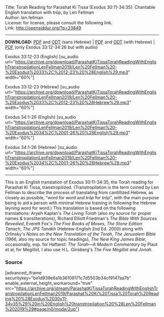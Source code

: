<html>
<head></head>
<body>
Title: Torah Reading for Parashat Ki Tissa (Exodus 30:11-34:35): Chantable English translation with trōp, by Len Fellman<br />
Author: len.fellman<br />
License: for license, please consult the following link.<br />
Link: <a href="http://opensiddur.org/?p=23849">http://opensiddur.org/?p=23849</a>
<p />
<hr />

<style type="text/css" media="all">.printfriendly {display: none!important;}</style>

<strong>DOWNLOAD:</strong> <a href="https://archive.org/download/ParashatKiTissaTorahReadingWithEnglishTranstropilationLenFellman2019/Parashat%20Ki%20Tissa%20Torah%20Reading%20%28Exodus%2030v11-34v35%29%20in%20English%20transtropilation%20%28Len%20Fellman%202019%29%20-%20english%20only.pdf">PDF</a> and <a href="https://archive.org/download/ParashatKiTissaTorahReadingWithEnglishTranstropilationLenFellman2019/Parashat%20Ki%20Tissa%20Torah%20Reading%20%28Exodus%2030v11-34v35%29%20in%20English%20transtropilation%20%28Len%20Fellman%202019%29%20-%20english%20only.odt">ODT</a> (sans Hebrew) | <a href="https://archive.org/download/ParashatKiTissaTorahReadingWithEnglishTranstropilationLenFellman2019/Parashat%20Ki%20Tissa%20Torah%20Reading%20%28Exodus%2030v11-34v35%29%20in%20English%20transtropilation%20%28Len%20Fellman%202019%29.pdf">PDF</a> and <a href="https://archive.org/download/ParashatKiTissaTorahReadingWithEnglishTranstropilationLenFellman2019/Parashat%20Ki%20Tissa%20Torah%20Reading%20%28Exodus%2030v11-34v35%29%20in%20English%20transtropilation%20%28Len%20Fellman%202019%29.odt">ODT</a> (with Hebrew) | <a href="https://archive.org/download/HolHaMoedSukkotTorahReadingWithEnglishTranstropilationLenFellman2018/Hol%20HaMo%27ed%20Sukkot%20Torah%20Reading%20in%20English%20transtropilation%20with%20audio%20%28Len%20Fellman%202018%29.pdf">PDF</a> (only Exodus 33:12-34:26 but with audio)

Exodus 33:12-23 (English) [su_audio url="https://archive.org/download/ParashatKiTissaTorahReadingWithEnglishTranstropilationLenFellman2019/Len%20Fellman%20-%20Exodus%2033%2C%2012-23%20%28English%29.mp3" width="60%"]

Exodus 33:12-23 (Hebrew) [su_audio url="https://archive.org/download/ParashatKiTissaTorahReadingWithEnglishTranstropilationLenFellman2019/Len%20Fellman%20-%20Exodus%2033%2C%2012-23%20%28Hebrew%29.mp3" width="60%"]

Exodus 34:1-26 (English) [su_audio url="https://archive.org/download/ParashatKiTissaTorahReadingWithEnglishTranstropilationLenFellman2019/Len%20Fellman%20-%20Exodus%2034%2C%2001-26%20%28English%29.mp3" width="60%"]

Exodus 34:1-26 (Hebrew) [su_audio url="https://archive.org/download/ParashatKiTissaTorahReadingWithEnglishTranstropilationLenFellman2019/Len%20Fellman%20-%20Exodus%2034%2C%2001-26%20%28Hebrew%29.mp3" width="60%"]

<hr />

This is an English translation of Exodus 30:11-34:35, the Torah reading for Parashat Ki Tissa, transtropilized. (Transtropilation is the term coined by Len Fellman to describe the process of translating from cantillized Hebrew, as closely as possible, “word for word and <em>trōp</em> for <em>trōp</em>”, with the main purpose being to aid a person with minimal Hebrew training in following the Hebrew leyning word for word.) This translation is based on the following translations: Aryeh Kaplan's <em>The Living Torah</em> (also my source for proper names & transliterations), Richard Elliott Friedman's <em>The Bible With Sources Revealed</em>, Everett Fox's <em>The Five Books of Moses</em>, <em>The Stone Edition Tanach</em>, <em>The JPS Tanakh</em> (Hebrew-English 2nd Ed. 2000) along with Orlinsky's <em>Notes on the New Translation of the Torah</em>, <em>The Jerusalem Bible</em> (1966, also my source for topic headings), <em>The New King James Bible</em>; occasionally, esp. for Haftarot: <em>The Torah—A Modern Commentary</em> by Plaut et al; for Megillot, I also use H.L. Ginsberg's <em>The Five Megillot and Jonah</em>.

<h3>Source</h3>

[advanced_iframe securitykey="be1d939e6a1b36109171c7d5503b34cf9147aa7b" enable_external_height_workaround="true" src="https://archive.org/stream/ParashatKiTissaTorahReadingWithEnglishTranstropilationLenFellman2019/Parashat%20Ki%20Tissa%20Torah%20Reading%20%28Exodus%2030v11-34v35%29%20in%20English%20transtropilation%20%28Len%20Fellman%202019%29#page/n0/mode/2up"]

</body>
</html>